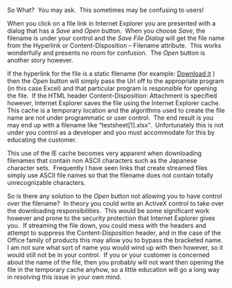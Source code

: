 So What?&nbsp; You may ask.&nbsp; This sometimes may be confusing to users!&nbsp; 

When you click on a file link in Internet Explorer you are presented with a dialog that has a _Save_ and _Open_ button.&nbsp; When you choose _Save_, the filename is under your control and the _Save File Dialog_ will get&nbsp;the file&nbsp;name from the Hyperlink or Content-Disposition – Filename attribute.&nbsp; This works wonderfully and presents no room for confusion.&nbsp; The _Open_ button is another story however.&nbsp; 

If the hyperlink for the file is a static filename (for example: <a href=&#8221;testsheet.xlsx&#8221;>Download it</a> ) then the _Open_ button will simply pass the Url off to the appropriate program (in this case Excel) and that particular program is responsible for opening the file.&nbsp; If the HTML header Content-Disposition: Attachment is specified however, Internet Explorer saves the file using the Internet Explorer cache.&nbsp; This cache is a temporary location and the algorithms used to create the file name are not under programmatic or user control.&nbsp; The end result is you may end up with a filename like “testsheet[1].xlsx”.&nbsp; Unfortunately this is not under you control as a developer and you must accommodate for this by educating the customer.&nbsp; 

This use of the IE cache becomes very apparent when downloading filenames that contain non ASCII characters such as the Japanese character sets.&nbsp; Frequently I have seen links that create streamed files simply use ASCII file names so that the filename does not contain totally unrecognizable characters.

So is there any solution to the _Open_ button not allowing you to have control over the filename?&nbsp; In theory you could write an ActiveX control to take over the downloading responsibilities.&nbsp; This would be some significant work however and prone to the security protection that Internet Explorer gives you.&nbsp; If streaming the file down, you could mess with the headers and attempt to suppress the Content-Disposition header, and in the case of the Office family of products this may allow you to bypass the bracketed name.&nbsp; I am not sure what sort of name you would wind up with then however, so it would still not be in your control.&nbsp; If you or your customer is concerned about the name of the file, then you probably will not want then opening the file in the temporary cache anyhow, so a little education will go a long way in resolving this issue in your own mind.